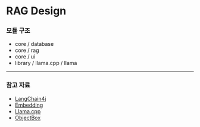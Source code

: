 # RAG Design

### 모듈 구조
- core / database
- core / rag 
- core / ui 
- library / llama.cpp / llama

----------------------------------------

### 참고 자료
- [LangChain4j](https://docs.langchain4j.dev/)
- [Embedding](https://github.com/shubham0204/Sentence-Embeddings-Android)
- [Llama.cpp](https://github.com/ggerganov/llama.cpp)
- [ObjectBox](https://docs.objectbox.io/android)
